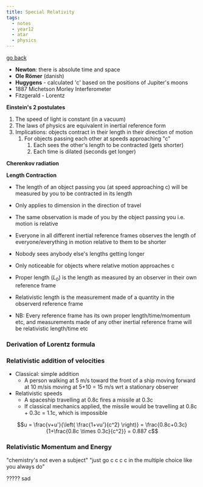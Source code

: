 ```yaml
---
title: Special Relativity
tags:
  - notes
  - year12
  - atar
  - physics
---
```


[go back](12Subjects/12Physics.md)

- **Newton**: there is absolute time and space
- **Ole Römer** (danish)
- **Hugygens** - calculated 'c' based on the positions of Jupiter's moons
- 1887 Michetson Morley Interferometer
- Fitzgerald - Lorentz

**Einstein's 2 postulates**
1. The speed of light is constant (in a vacuum)
2. The laws of physics are equivalent in inertial reference form
3. Implications: objects contract in their length in their direction of motion
	1. For objects passing each other at speeds approaching "c"
		1. Each sees the other's length to be contracted (gets shorter)
		2. Each time is dilated (seconds get longer)

**Cherenkov radiation**

**Length Contraction**
- The length of an object passing you (at speed approaching c) will be measured by you to be contracted in its length
- Only applies to dimension in the direction of travel
- The same observation is made of you by the object passing you i.e. motion is relative
- Everyone in all different inertial reference frames observes the length of everyone/everything in motion relative to them to be shorter
- Nobody sees anybody else's lengths getting longer
- Only noticeable for objects where relative motion approaches c

- Proper length ($L_{0}$) is the length as measured by an observer in their own reference frame
- Relativistic length is the measurement made of a quantity in the observerd reference frame
- NB: Every reference frame has its own proper length/time/momentum etc, and measurements made of any other inertial reference frame will be relativistic length/time etc


### Derivation of Lorentz formula


### Relativistic addition of velocities
- Classical: simple addition
	- A person walking at 5 m/s toward the front of a ship moving forward at 10 m/sis moving at 5+10 = 15 m/s wrt a stationary observer
- Relativistic speeds
	- A spaceship travelling at 0.8c fires a missile at 0.3c
	- If classical mechanics applied, the missile would be travelling at 0.8c + 0.3c = 1.1c, which is impossible

$$u = \frac{v+u'}{\left( \frac{1+vu'}{c^2} \right)} = \frac{0.8c+0.3c}{1+\frac{0.8c \times 0.3c}{c^2}} = 0.887 c$$


### Relativistic Momentum and Energy

"chemistry's not even a subject"
"just go c c c c in the multiple choice like you always do"

????? sad


